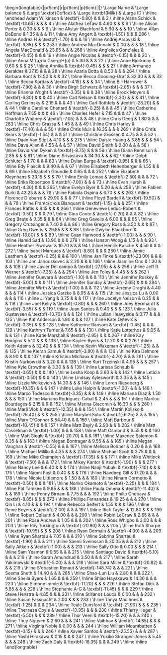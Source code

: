 

\begin{longtable}{|p{5cm}|r|p{9cm}|p{6cm}|l|}
 \Large Name & \Large balance & \Large \textbf{Coffee} & \Large \textbf{Milk} & \Large ID \\ 
  \hline \endhead Adam Wilkinson & \textbf{-0.80} &  &  & 2 \\ 
   \hline
Alana Schick & \textbf{-13.65} &  &  & 4 \\ 
   \hline
Alathea LeTaw & 4.90 &  &  & 6 \\ 
   \hline
Alison Porter & 0.30 &  &  & 9 \\ 
   \hline
Alistair Blachford & 5.90 &  &  & 10 \\ 
   \hline
Allan DeBono & 1.35 &  &  & 11 \\ 
   \hline
Amy Angert & \textbf{-1.50} &  &  & 286 \\ 
   \hline
Andrea H & \textbf{-1.70} &  &  & 16 \\ 
   \hline
Andrej Arsovski & \textbf{-6.35} &  &  & 253 \\ 
   \hline
Andrew MacDonald & 0.00 &  &  & 18 \\ 
   \hline
Angela MacDonald & 23.65 &  &  & 268 \\ 
   \hline
Ang\'elica Gonz\'alez & \textbf{-0.45} &  &  & 19 \\ 
   \hline
Angie Nicolas & \textbf{-0.15} &  &  & 20 \\ 
   \hline
Anna M\'{a}ria Cserg\H{o} & 5.30 &  &  & 22 \\ 
   \hline
Anne Bjorkman & 0.60 &  &  & 25 \\ 
   \hline
Annika & \textbf{-0.45} &  &  & 27 \\ 
   \hline
Armando Geraldes & 27.15 &  &  & 28 \\ 
   \hline
Azaria Botta & 8.50 &  &  & 264 \\ 
   \hline
Barbara Koot & 12.50 &  &  & 32 \\ 
   \hline
Becca Gooding-Graf & 32.30 &  &  & 33 \\ 
   \hline
Becca Kordas & \textbf{-4.15} &  &  & 34 \\ 
   \hline
Bill Harrower & \textbf{-7.80} &  &  & 36 \\ 
   \hline
Birgit Schwarz & \textbf{-2.85} &  &  & 37 \\ 
   \hline
Brianna Wright & \textbf{-3.35} &  &  & 38 \\ 
   \hline
Brook Moyers & \textbf{-6.80} &  &  & 40 \\ 
   \hline
Cait Nelson & \textbf{-2.30} &  &  & 41 \\ 
   \hline
Carling Gerlinsky & 2.15 &  &  & 43 \\ 
   \hline
Carl Rothfels & \textbf{-28.20} &  &  & 44 \\ 
   \hline
Caroline Chenard & \textbf{-0.25} &  &  & 45 \\ 
   \hline
Catherine Hoffman & 7.55 &  &  & 46 \\ 
   \hline
Charles Hefer & 7.15 &  &  & 47 \\ 
   \hline
Charlotte Whitney & \textbf{-7.05} &  &  & 48 \\ 
   \hline
Chris Deeg & 1.80 &  &  & 283 \\ 
   \hline
Chris Grassa & 1.45 &  &  & 49 \\ 
   \hline
Chris Harley & \textbf{-17.40} &  &  & 50 \\ 
   \hline
Chris Muir & 16.35 &  &  & 269 \\ 
   \hline
Chris Sears & \textbf{-1.54} &  &  & 51 \\ 
   \hline
Christine Grossen & 4.75 &  &  & 52 \\ 
   \hline
Daan Van Stigt & 4.10 &  &  & 275 \\ 
   \hline
Daisie Huang & 3.85 &  &  & 54 \\ 
   \hline
Dave Allen & 4.55 &  &  & 57 \\ 
   \hline
David Smith & 0.00 &  &  & 58 \\ 
   \hline
David Van Dyken & \textbf{-8.75} &  &  & 59 \\ 
   \hline
Diana Rennison & 2.85 &  &  & 61 \\ 
   \hline
Diane Srivastava & 34.30 &  &  & 62 \\ 
   \hline
Dolph Schluter & 1.70 &  &  & 63 \\ 
   \hline
Dylan Burge & \textbf{-0.95} &  &  & 65 \\ 
   \hline
Edy Piascik & 9.40 &  &  & 67 \\ 
   \hline
Elisabeth Hehenberger & 1.55 &  &  & 69 \\ 
   \hline
Elizabeth Goundie & 0.65 &  &  & 252 \\ 
   \hline
Elizabeth Kleynhans & 33.15 &  &  & 70 \\ 
   \hline
Emily Lomax & \textbf{-2.50} &  &  & 72 \\ 
   \hline
Erika Robertson & \textbf{-7.00} &  &  & 73 \\ 
   \hline
Evan Hersh & \textbf{-4.30} &  &  & 265 \\ 
   \hline
Evelyn Byer & 5.20 &  &  & 256 \\ 
   \hline
Fabien Burki & 43.25 &  &  & 76 \\ 
   \hline
Fabiola Ospina & 6.70 &  &  & 263 \\ 
   \hline
Florence D\'ebarre & 29.90 &  &  & 77 \\ 
   \hline
Floyd Bardell & \textbf{-19.50} &  &  & 78 \\ 
   \hline
Fran\c{c}ois Blanquart & \textbf{-1.15} &  &  & 251 \\ 
   \hline
Frances Raftis & 8.15 &  &  & 266 \\ 
   \hline
Genevieve Leduc-Robert & \textbf{-0.50} &  &  & 79 \\ 
   \hline
Gina Conte & \textbf{-0.70} &  &  & 82 \\ 
   \hline
Greg Baute & 9.35 &  &  & 84 \\ 
   \hline
Greg Gavelis & 6.00 &  &  & 85 \\ 
   \hline
Gregory Crutsinger & 7.40 &  &  & 86 \\ 
   \hline
Gregory Ross & 3.50 &  &  & 87 \\ 
   \hline
Greg Owens & 29.85 &  &  & 88 \\ 
   \hline
Gwylim Blackburn & \textbf{-18.80} &  &  & 89 \\ 
   \hline
Gyan Harwood & \textbf{-1.00} &  &  & 90 \\ 
   \hline
Hamid Sad & 13.90 &  &  & 279 \\ 
   \hline
Hanson Wong & 1.15 &  &  & 93 \\ 
   \hline
Heather Piwowar & 10.70 &  &  & 94 \\ 
   \hline
Henrik Kasche & 4.50 &  &  & 272 \\ 
   \hline
Isabel Marques & \textbf{-8.80} &  &  & 250 \\ 
   \hline
Jamie Leathem & \textbf{-0.25} &  &  & 100 \\ 
   \hline
Jan Finke & \textbf{-23.00} &  &  & 103 \\ 
   \hline
Jan Janouskovec & 2.20 &  &  & 106 \\ 
   \hline
Jasmine Ono & 1.30 &  &  & 108 \\ 
   \hline
Javier Del campo & \textbf{-27.95} &  &  & 258 \\ 
   \hline
Jeff R. Werner & \textbf{-7.35} &  &  & 254 \\ 
   \hline
Jen Foley & 4.45 &  &  & 262 \\ 
   \hline
Jennifer Guevara & \textbf{-1.10} &  &  & 110 \\ 
   \hline
Jennifer Ruskey & \textbf{-5.00} &  &  & 111 \\ 
   \hline
Jennifer Sunday & \textbf{-2.65} &  &  & 284 \\ 
   \hline
Jennifer Wirth & \textbf{-1.00} &  &  & 112 \\ 
   \hline
Jeremy Draghi & 4.40 &  &  & 114 \\ 
   \hline
Jessica Garzke & 8.95 &  &  & 115 \\ 
   \hline
Jessica Lu & 0.00 &  &  & 116 \\ 
   \hline
Ji Yang & 3.75 &  &  & 117 \\ 
   \hline
Jocelyn Nelson & 0.25 &  &  & 118 \\ 
   \hline
Joel Kelly & \textbf{-0.80} &  &  & 260 \\ 
   \hline
Joey Bernhardt & \textbf{-3.55} &  &  & 119 \\ 
   \hline
Juan Santos & 9.40 &  &  & 123 \\ 
   \hline
Julia Gustavsen & \textbf{-10.70} &  &  & 124 \\ 
   \hline
Julian Heavyside & 0.77 &  &  & 125 \\ 
   \hline
Kat Anderson & 1.90 &  &  & 127 \\ 
   \hline
Kate Ostevik & \textbf{-0.35} &  &  & 128 \\ 
   \hline
Katherine Ransom & \textbf{-0.45} &  &  & 129 \\ 
   \hline
Kathryn Turner & 7.65 &  &  & 130 \\ 
   \hline
Katie Lotterhos & 9.05 &  &  & 131 \\ 
   \hline
Katie Marshall & \textbf{-2.85} &  &  & 267 \\ 
   \hline
Kay Hodgins & 5.10 &  &  & 133 \\ 
   \hline
Kaylee Byers & 12.20 &  &  & 276 \\ 
   \hline
Keith Adams & 32.40 &  &  & 134 \\ 
   \hline
Kevin Wakeman & \textbf{-1.25} &  &  & 135 \\ 
   \hline
Kieran Samuk & \textbf{-3.80} &  &  & 136 \\ 
   \hline
Kira Delmore & 8.90 &  &  & 137 \\ 
   \hline
Kristina Michaux & \textbf{-4.70} &  &  & 261 \\ 
   \hline
Kristin Nurkowski & 3.20 &  &  & 138 \\ 
   \hline
Kurt Trzcinski & 4.95 &  &  & 257 \\ 
   \hline
Kyle Crowther & 3.30 &  &  & 139 \\ 
   \hline
Larissa Schaub & \textbf{-0.65} &  &  & 140 \\ 
   \hline
Lesha Koop & 3.60 &  &  & 142 \\ 
   \hline
Leticia & \textbf{-0.50} &  &  & 143 \\ 
   \hline
Lindsay Aylesworth & 3.35 &  &  & 145 \\ 
   \hline
Lizzie Wolkovich & 14.30 &  &  & 146 \\ 
   \hline
Loren Rieseberg & \textbf{-10.35} &  &  & 147 \\ 
   \hline
Luke Halpin & \textbf{-1.00} &  &  & 148 \\ 
   \hline
Marco Todesco & \textbf{-3.35} &  &  & 149 \\ 
   \hline
Mariana Diaz & 1.50 &  &  & 150 \\ 
   \hline
Mariano Rodriguez-Cabal & 2.45 &  &  & 151 \\ 
   \hline
Marilou Bourdages & 2.15 &  &  & 152 \\ 
   \hline
Marina Giacomin & 16.30 &  &  & 280 \\ 
   \hline
Marli Vlok & \textbf{-12.35} &  &  & 154 \\ 
   \hline
Martin Kolisko & \textbf{-26.40} &  &  & 255 \\ 
   \hline
Marybel Soto & \textbf{-6.25} &  &  & 155 \\ 
   \hline
Mary O'Connor & 54.40 &  &  & 156 \\ 
   \hline
Matt Barbour & \textbf{-10.45} &  &  & 157 \\ 
   \hline
Matt Bayly & 2.90 &  &  & 282 \\ 
   \hline
Matt Casselman & \textbf{-1.00} &  &  & 158 \\ 
   \hline
Matt Osmond & 6.55 &  &  & 160 \\ 
   \hline
Matt Siegle & \textbf{-20.70} &  &  & 161 \\ 
   \hline
Maxence Salomon & 8.35 &  &  & 163 \\ 
   \hline
Megan Bontrager & 9.55 &  &  & 165 \\ 
   \hline
Megan Vaughan & \textbf{-0.55} &  &  & 167 \\ 
   \hline
Melissa Bodner & 0.20 &  &  & 168 \\ 
   \hline
Michael Milillo & 4.35 &  &  & 274 \\ 
   \hline
Michael Scott & 3.75 &  &  & 169 \\ 
   \hline
Mike Champion & \textbf{-17.35} &  &  & 171 \\ 
   \hline
Mike Whitlock & \textbf{-7.50} &  &  & 172 \\ 
   \hline
Mikey Kantor & \textbf{-1.90} &  &  & 277 \\ 
   \hline
Nancy Lee & 6.40 &  &  & 174 \\ 
   \hline
Naoji Yubuki & \textbf{-7.10} &  &  & 175 \\ 
   \hline
Naomi Fast & 0.40 &  &  & 176 \\ 
   \hline
Navdeep Gill & 17.20 &  &  & 178 \\ 
   \hline
Nicole Littlemore & 1.50 &  &  & 180 \\ 
   \hline
Ninam Cormetto & \textbf{-0.50} &  &  & 181 \\ 
   \hline
Noriko Okamoto & \textbf{-2.25} &  &  & 184 \\ 
   \hline
Pat Tamkee & 9.85 &  &  & 188 \\ 
   \hline
Paula Omena & \textbf{-11.40} &  &  & 189 \\ 
   \hline
Penny Birnam & 7.75 &  &  & 192 \\ 
   \hline
Philip Chebaya & \textbf{-8.85} &  &  & 273 \\ 
   \hline
Phillipe Fernandez & 19.25 &  &  & 270 \\ 
   \hline
Qin Li & 4.10 &  &  & 194 \\ 
   \hline
Rebecca Seifert & 1.55 &  &  & 196 \\ 
   \hline
Reme Beyers & \textbf{-2.00} &  &  & 197 \\ 
   \hline
Rick Taylor & 12.80 &  &  & 199 \\ 
   \hline
Robert Colautti & 4.00 &  &  & 200 \\ 
   \hline
Robin LeCraw & 2.65 &  &  & 201 \\ 
   \hline
Rose Andrew & 1.05 &  &  & 202 \\ 
   \hline
Ross Whippo & 3.00 &  &  & 203 \\ 
   \hline
Roy Turkington & \textbf{-20.80} &  &  & 205 \\ 
   \hline
Ruth Sharpe & \textbf{-10.95} &  &  & 208 \\ 
   \hline
Ryan Germain & \textbf{-4.00} &  &  & 209 \\ 
   \hline
Ryan Shartau & 7.05 &  &  & 210 \\ 
   \hline
Sabrina Shartau & \textbf{-1.90} &  &  & 211 \\ 
   \hline
Saemi Sveinsson & 30.05 &  &  & 212 \\ 
   \hline
Sally Aitken & \textbf{-1.00} &  &  & 213 \\ 
   \hline
Sally Otto & 0.00 &  &  & 214 \\ 
   \hline
Sam Yeaman & 9.55 &  &  & 215 \\ 
   \hline
Santiago David & \textbf{-5.10} &  &  & 216 \\ 
   \hline
Sarah Amundrud & 3.50 &  &  & 217 \\ 
   \hline
Sarah Yakimowski & \textbf{-5.00} &  &  & 218 \\ 
   \hline
Sara Miller & \textbf{-20.82} &  &  & 219 \\ 
   \hline
S\'ebastien Renaut & \textbf{-148.74} &  &  & 221 \\ 
   \hline
Seema Sheth & 14.40 &  &  & 285 \\ 
   \hline
Shao-Lun Liu & 2.80 &  &  & 222 \\ 
   \hline
Sheila Byers & 1.65 &  &  & 259 \\ 
   \hline
Shiao Hayakawa & 14.30 &  &  & 223 \\ 
   \hline
Simone Immle & \textbf{-11.20} &  &  & 226 \\ 
   \hline
Stefan Dick & 5.85 &  &  & 228 \\ 
   \hline
Stephanie A-G & \textbf{-11.45} &  &  & 229 \\ 
   \hline
Steve Henstra & 4.85 &  &  & 231 \\ 
   \hline
Stilianos Louca & 0.00 &  &  & 232 \\ 
   \hline
Susan Fassnacht & 2.00 &  &  & 233 \\ 
   \hline
Tanya MacInnes & \textbf{-1.25} &  &  & 234 \\ 
   \hline
Teale Dunsford & \textbf{-21.90} &  &  & 235 \\ 
   \hline
Theraesa Coyle & \textbf{-10.95} &  &  & 238 \\ 
   \hline
Thierry Heger & \textbf{-5.50} &  &  & 239 \\ 
   \hline
Thor Veen & \textbf{-15.20} &  &  & 240 \\ 
   \hline
Thuy Nguyen & 2.60 &  &  & 241 \\ 
   \hline
Vaibhav & \textbf{-14.85} &  &  & 271 \\ 
   \hline
Virginia Noble & 0.00 &  &  & 244 \\ 
   \hline
William Mountbatten & \textbf{-0.15} &  &  & 246 \\ 
   \hline
Xavier Santos & \textbf{-25.55} &  &  & 287 \\ 
   \hline
Yoshi Hirakawa & 0.15 &  &  & 247 \\ 
   \hline
Yukiko Stranger-Jones & 5.45 &  &  & 248 \\ 
   \hline
Zach Daly & \textbf{-18.35} &  &  & 249 \\ 
   \hline
\hline
\end{longtable}

